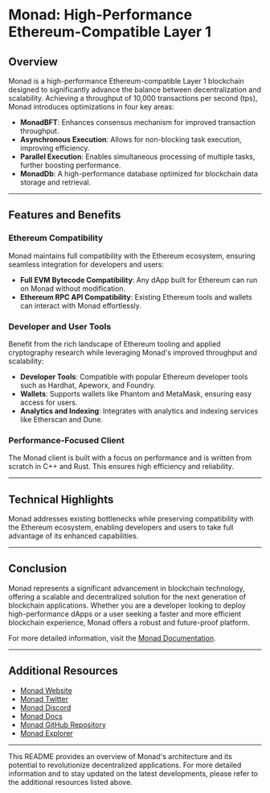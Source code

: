 # Monad: High-Performance Ethereum-Compatible Layer 1

## Overview

Monad is a high-performance Ethereum-compatible Layer 1 blockchain designed to significantly advance the balance between decentralization and scalability. Achieving a throughput of 10,000 transactions per second (tps), Monad introduces optimizations in four key areas:

- **MonadBFT**: Enhances consensus mechanism for improved transaction throughput.
- **Asynchronous Execution**: Allows for non-blocking task execution, improving efficiency.
- **Parallel Execution**: Enables simultaneous processing of multiple tasks, further boosting performance.
- **MonadDb**: A high-performance database optimized for blockchain data storage and retrieval.

---

## Features and Benefits

### Ethereum Compatibility

Monad maintains full compatibility with the Ethereum ecosystem, ensuring seamless integration for developers and users:

- **Full EVM Bytecode Compatibility**: Any dApp built for Ethereum can run on Monad without modification.
- **Ethereum RPC API Compatibility**: Existing Ethereum tools and wallets can interact with Monad effortlessly.

### Developer and User Tools

Benefit from the rich landscape of Ethereum tooling and applied cryptography research while leveraging Monad's improved throughput and scalability:

- **Developer Tools**: Compatible with popular Ethereum developer tools such as Hardhat, Apeworx, and Foundry.
- **Wallets**: Supports wallets like Phantom and MetaMask, ensuring easy access for users.
- **Analytics and Indexing**: Integrates with analytics and indexing services like Etherscan and Dune.

### Performance-Focused Client

The Monad client is built with a focus on performance and is written from scratch in C++ and Rust. This ensures high efficiency and reliability.

---

## Technical Highlights

Monad addresses existing bottlenecks while preserving compatibility with the Ethereum ecosystem, enabling developers and users to take full advantage of its enhanced capabilities.

---

## Conclusion

Monad represents a significant advancement in blockchain technology, offering a scalable and decentralized solution for the next generation of blockchain applications. Whether you are a developer looking to deploy high-performance dApps or a user seeking a faster and more efficient blockchain experience, Monad offers a robust and future-proof platform.

For more detailed information, visit the [Monad Documentation](https://docs.monad.xyz/).

---

## Additional Resources

- [Monad Website](https://www.monad.xyz/)
- [Monad Twitter](https://x.com/monad_xyz)
- [Monad Discord](https://discord.gg/monad)
- [Monad Docs](https://docs.monad.xyz)
- [Monad GitHub Repository](https://github.com/Monad)
- [Monad Explorer]()

---

This README provides an overview of Monad's architecture and its potential to revolutionize decentralized applications. For more detailed information and to stay updated on the latest developments, please refer to the additional resources listed above.